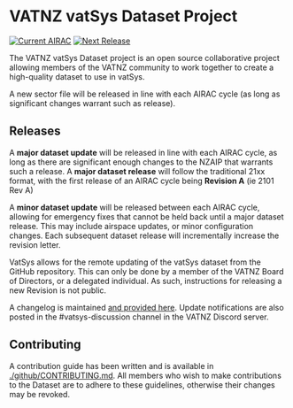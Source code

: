 # VATNZ vatSys Dataset Project


[![Current AIRAC](https://img.shields.io/badge/Current%20AIRAC-2106a-blue)](https://github.com/vatnz-dev/new-zealand-dataset) [![Next Release](https://img.shields.io/badge/Next%20Release-15%20July-blueviolet)](https://github.com/vatnz-dev/new-zealand-dataset) 



The VATNZ vatSys Dataset project is an open source collaborative project allowing members of the VATNZ community to work together to create a high-quality dataset to use in vatSys.

A new sector file will be released in line with each AIRAC cycle (as long as significant changes warrant such as release). 

## Releases

A **major dataset update** will be released in line with each AIRAC cycle, as long as there are significant enough changes to the NZAIP that warrants such a release. A **major dataset release** will follow the traditional 21xx format, with the first release of an AIRAC cycle being **Revision A** (ie 2101 Rev A)

A **minor dataset update** will be released between each AIRAC cycle, allowing for emergency fixes that cannot be held back until a major dataset release. This may include airspace updates, or minor configuration changes. Each subsequent dataset release will incrementally increase the revision letter.

VatSys allows for the remote updating of the vatSys dataset from the GitHub repository. This can only be done by a member of the VATNZ Board of Directors, or a delegated individual. As such, instructions for releasing a new Revision is not public.

A changelog is maintained [and provided here](.github/CHANGELOG.md). Update notifications are also posted in the #vatsys-discussion channel in the VATNZ Discord server.

## Contributing

A contribution guide has been written and is available in [./github/CONTRIBUTING.md](.github/CONTRIBUTING.md). All members who wish to make contributions to the Dataset are to adhere to these guidelines, otherwise their changes may be revoked.

